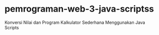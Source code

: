 # pemrograman-web-3-java-scriptss
Konversi Nilai dan Program Kalkulator Sederhana Menggunakan Java Scripts
